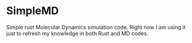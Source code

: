 # SimpleMD

Simple rust Molecular Dynamics simulation code. Right now I am using it
just to refresh my knowledge in both Rust and MD codes.

